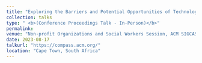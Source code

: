 ```yaml
---
title: "Exploring the Barriers and Potential Opportunities of Technology Integration in Community-based Social Service Organizations"
collection: talks
type: " <b>(Conference Proceedings Talk - In-Person)</b>"
permalink:
venue: "Non-profit Organizations and Social Workers Session, ACM SIGCAS/SIGCHI Conference on Computing and Sustainable Societies"
date: 2023-08-17
talkurl: "https://compass.acm.org/"
location: "Cape Town, South Africa"
---
```

